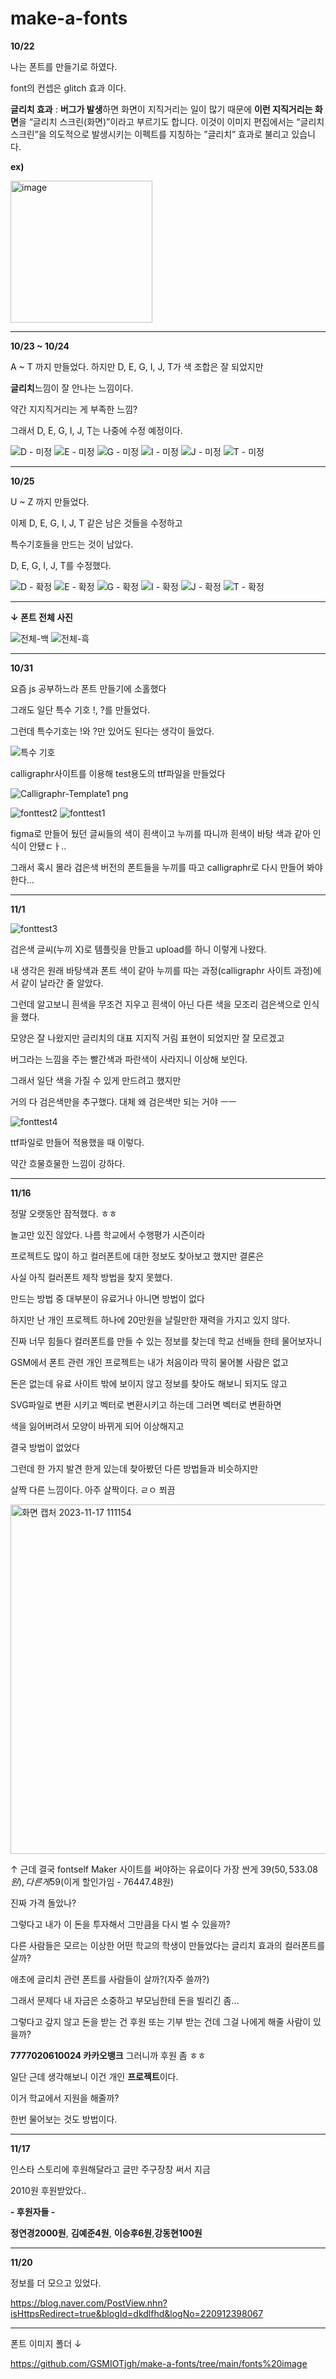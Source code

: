 # make-a-fonts
>>
**10/22**

나는 폰트를 만들기로 하였다.

font의 컨셉은 glitch 효과 이다.

**글리치 효과** : **버그가 발생**하면 화면이 지직거리는 
일이 많기 때문에 **이런 지직거리는 화면**을 
“글리치 스크린(화면)”이라고 부르기도 합니다. 
이것이 이미지 편집에서는 “글리치 스크린”을
의도적으로 발생시키는 이펙트를 지칭하는 
”글리치” 효과로 불리고 있습니다.

**ex)**


<img width="227" alt="image" src="https://github.com/GSMIOTjgh/make-a-fonts/assets/132252115/31e5f093-d882-4be6-833d-38cee50a3480">

________________________________________________________________________________

**10/23 ~ 10/24**


A ~ T 까지 만들었다.
하지만 D, E, G, I, J, T가 색 조합은 잘 되었지만

**글리치**느낌이 잘 안나는 느낌이다. 

약간 지지직거리는 게 부족한 느낌?

그래서 D, E, G, I, J, T는 나중에 수정 예정이다.

![D - 미정](https://github.com/GSMIOTjgh/make-a-fonts/assets/132252115/e449c152-7e1c-4143-8b84-2ddaccc0c17a)
![E - 미정](https://github.com/GSMIOTjgh/make-a-fonts/assets/132252115/72ee6c05-06c5-4fc2-b36e-16e47c498c9f)
![G - 미정](https://github.com/GSMIOTjgh/make-a-fonts/assets/132252115/c8a23feb-2bd7-4055-b9cd-654db8d4f602)
![I - 미정](https://github.com/GSMIOTjgh/make-a-fonts/assets/132252115/06f05903-6b28-44c8-872a-e0010d5bda0d)
![J - 미정](https://github.com/GSMIOTjgh/make-a-fonts/assets/132252115/7ddf7927-e0cc-4805-a559-58108b77d76a)
![T - 미정](https://github.com/GSMIOTjgh/make-a-fonts/assets/132252115/23da6a4c-7d5b-44ad-9f13-81e2c8cfeb33)

_____________________________________________________________________________________

**10/25**

U ~ Z 까지 만들었다.

이제 D, E, G, I, J, T 같은 남은 것들을 수정하고

특수기호들을 만드는 것이 남았다.

D, E, G, I, J, T를 수정했다.

![D - 확정](https://github.com/GSMIOTjgh/make-a-fonts/assets/132252115/ea716a06-749d-43ee-918d-0a96595cdf0a)
![E - 확정](https://github.com/GSMIOTjgh/make-a-fonts/assets/132252115/097ba08a-468b-4a6d-a2e6-5e053062b8bd)
![G - 확정](https://github.com/GSMIOTjgh/make-a-fonts/assets/132252115/6e0a58bd-be1c-47f1-a550-b3b6b9cf1f12)
![I - 확정](https://github.com/GSMIOTjgh/make-a-fonts/assets/132252115/0ae738db-ef4c-4f5c-bb64-b74d8cffa3c6)
![J - 확정](https://github.com/GSMIOTjgh/make-a-fonts/assets/132252115/3480f1d4-cd66-402e-bfdd-b4639ab383b6)
![T - 확정](https://github.com/GSMIOTjgh/make-a-fonts/assets/132252115/f8188c04-8d06-4bb7-a06d-6659e476196a)
_____________________________________________________________________________________

**↓ 폰트 전체 사진**

![전체-백](https://github.com/GSMIOTjgh/make-a-fonts/assets/132252115/8e264524-2e8c-4eb9-8c6f-2525780b7b66)
![전체-흑](https://github.com/GSMIOTjgh/make-a-fonts/assets/132252115/eb3a9c49-f1f5-4549-abaf-87dfd62642a1)

_____________________________________________________________________________________

**10/31**


요즘 js 공부하느라 폰트 만들기에 소홀했다

그래도 일단 특수 기호 !, ?를 만들었다.

그런데 특수기호는 !와 ?만 있어도 된다는 생각이 들었다.


![특수 기호](https://github.com/GSMIOTjgh/make-a-fonts/assets/132252115/a625b782-abd2-459a-83db-31006de5eb48)

calligraphr사이트를 이용해 test용도의 ttf파일을 만들었다

![Calligraphr-Template1 png](https://github.com/GSMIOTjgh/make-a-fonts/assets/132252115/45730c2e-cc53-4a8b-b19b-bd632d6e2192)


![fonttest2](https://github.com/GSMIOTjgh/make-a-fonts/assets/132252115/8e947006-c7c2-49ef-bcff-2646280d1871)
![fonttest1](https://github.com/GSMIOTjgh/make-a-fonts/assets/132252115/a3b5e424-dc36-406f-be64-25d5b7b6100a)

figma로 만들어 뒀던 글씨들의 색이 흰색이고 누끼를 따니까
흰색이 바탕 색과 같아 인식이 안됐ㄷㅏ..

그래서 혹시 몰라 검은색 버전의 폰트들을 누끼를 따고 calligraphr로 다시 만들어 봐야한다...
_____________________________________________________________________________________


**11/1**

![fonttest3](https://github.com/GSMIOTjgh/make-a-fonts/assets/132252115/1ab5c685-7ec9-422f-9374-bf909b7b779e)

검은색 글씨(누끼 X)로 템플릿을 만들고 upload를 하니 이렇게 나왔다.

내 생각은 원래 바탕색과 폰트 색이 같아 누끼를 따는 과정(calligraphr 사이트 과정)에서 같이 날라간 줄 알았다.

그런데 알고보니 흰색을 무조건 지우고 흰색이 아닌 다른 색을 모조리 검은색으로 인식을 했다.

모양은 잘 나왔지만 글리치의 대표 지지직 거림 표현이 되었지만 잘 모르겠고

버그라는 느낌을 주는 빨간색과 파란색이 사라지니 이상해 보인다.

그래서 일단 색을 가질 수 있게 만드려고 했지만

거의 다 검은색만을 추구했다. 대체 왜 검은색만 되는 거야 ㅡㅡ

![fonttest4](https://github.com/GSMIOTjgh/make-a-fonts/assets/132252115/260e4968-a5b7-4479-9dca-5a20599922ff)

ttf파일로 만들어 적용했을 때 이렇다.

약간 흐물흐물한 느낌이 강하다.
________________________________________________________________________________________

**11/16**

정말 오랫동안 잠적했다. ㅎㅎ

놀고만 있진 않았다. 나름 학교에서 수행평가 시즌이라

프로젝트도 많이 하고 컬러폰트에 대한 정보도 찾아보고 했지만 결론은

사실 아직 컬러폰트 제작 방법을 찾지 못했다.

만드는 방법 중 대부분이 유료거나 아니면 방법이 없다

하지만 난 개인 프로젝트 하나에 20만원을 날릴만한 재력을 가지고 있지 않다.

진짜 너무 힘들다 컬러폰트를 만들 수 있는 정보를 찾는데 학교 선배들 한테 물어보자니

GSM에서 폰트 관련 개인 프로젝트는 내가 처음이라 딱히 물어볼 사람은 없고

돈은 없는데 유료 사이트 밖에 보이지 않고 정보를 찾아도 해보니 되지도 않고

SVG파일로 변환 시키고 벡터로 변환시키고 하는데 그러면 벡터로 변환하면

색을 잃어버려서 모양이 바뀌게 되어 이상해지고

결국 방법이 없었다

그런데 한 가지 발견 한게 있는데 찾아봤던 다른 방법들과 비슷하지만

살짝 다른 느낌이다. 아주 살짝이다. ㄹㅇ 쬐끔

<img width="559" alt="화면 캡처 2023-11-17 111154" src="https://github.com/GSMIOTjgh/make-a-fonts/assets/132252115/5a9f444f-0ccb-4d9b-b2fd-6ddb8410166c">

↑ 근데 결국 fontself Maker 사이트를 써야하는 유료이다 가장 싼게 39$(50,533.08원), 다른 게 59$(이게 할인가임 - 76447.48원)

진짜 가격 돌았나?

그렇다고 내가 이 돈을 투자해서 그만큼을 다시 벌 수 있을까?

다른 사람들은 모르는 이상한 어떤 학교의 학생이 만들었다는 글리치 효과의 컬러폰트를 살까?

애초에 글리치 관련 폰트를 사람들이 살까?(자주 쓸까?)

그래서 문제다 내 자금은 소중하고 부모님한테 돈을 빌리긴 좀...

그렇다고 갚지 않고 돈을 받는 건 후원 또는 기부 받는 건데 그걸 나에게 해줄 사람이 있을까?

**7777020610024 카카오뱅크** 그러니까 후원 좀 ㅎㅎ

일단 근데 생각해보니 이건 개인 **프로젝트**이다.

이거 학교에서 지원을 해줄까?

한번 물어보는 것도 방법이다.

______________________________________________________________________________________

**11/17**

인스타 스토리에 후원해달라고 글만 주구장창 써서 지금

2010원 후원받았다..

**- 후원자들 -**

**정연경2000원**, **김예준4원**, **이승후6원**,**강동현100원**
_______________________________________________________________________________________

**11/20**

정보를 더 모으고 있었다.

https://blog.naver.com/PostView.nhn?isHttpsRedirect=true&blogId=dkdlfhd&logNo=220912398067
_______________________________________________________________________________________

폰트 이미지 폴더 ↓

https://github.com/GSMIOTjgh/make-a-fonts/tree/main/fonts%20image
